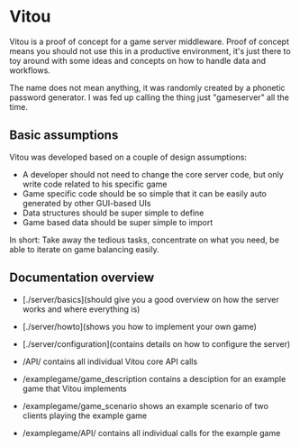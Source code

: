 # Vitou

Vitou is a proof of concept for a game server middleware. Proof of concept means you should not use this in a productive environment, it's just there to toy around with some ideas and concepts on how to handle data and workflows.

The name does not mean anything, it was randomly created by a phonetic password generator. I was fed up calling the thing just "gameserver" all the time.

## Basic assumptions

Vitou was developed based on a couple of design assumptions:

* A developer should not need to change the core server code, but only write code related to his specific game
* Game specific code should be so simple that it can be easily auto generated by other GUI-based UIs
* Data structures should be super simple to define
* Game based data should be super simple to import

In short: Take away the tedious tasks, concentrate on what you need, be able to iterate on game balancing easily.

## Documentation overview

* [./server/basics](should give you a good overview on how the server works and where everything is)
* [./server/howto](shows you how to implement your own game)
* [./server/configuration](contains details on how to configure the server)

* /API/ contains all individual Vitou core API calls

* /examplegame/game_description contains a desciption for an example game that Vitou implements
* /examplegame/game_scenario shows an example scenario of two clients playing the example game
* /examplegame/API/ contains all individual calls for the example game
